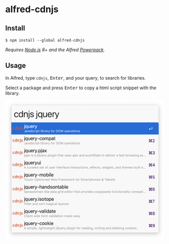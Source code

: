 # alfred-cdnjs

## Install
```
$ npm install --global alfred-cdnjs
```
*Requires [Node.js](https://nodejs.org) 8+ and the Alfred [Powerpack](https://www.alfredapp.com/powerpack/).*

## Usage
In Alfred, type `cdnjs`, <kbd>Enter</kbd>, and your query, to search for libraries.

Select a package and press <kbd>Enter</kbd> to copy a html script snippet with the library.<br>


![](./screenshot.png)